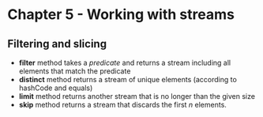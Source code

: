 # Chapter 5 - Working with streams

## Filtering and slicing

- **filter** method takes a *predicate* and returns a stream including all elements that match the predicate
- **distinct** method returns a stream of unique elements (according to hashCode and equals)
- **limit** method returns another stream that is no longer than the given size
- **skip** method returns a stream that discards the first *n* elements.